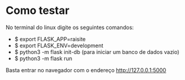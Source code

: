 # Como testar 

No terminal do linux digite os seguintes comandos:
* $ export FLASK_APP=raisite
* $ export FLASK_ENV=development
* $ python3 -m flask init-db (para iniciar um banco de dados vazio)
* $ python3 -m flask run

Basta entrar no navegador com o endereço http://127.0.0.1:5000